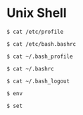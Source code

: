 # Unix Shell

`$ cat /etc/profile`

`$ cat /etc/bash.bashrc`

`$ cat ~/.bash_profile`

`$ cat ~/.bashrc`

`$ cat ~/.bash_logout`

`$ env`

`$ set`